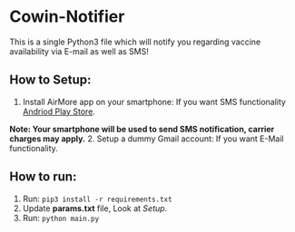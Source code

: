 # Cowin-Notifier
This is a single Python3 file which will notify you regarding vaccine availability via E-mail as well as SMS!

## How to Setup:
1. Install AirMore app on your smartphone: If you want SMS functionality [Andriod Play Store](https://play.google.com/store/apps/details?id=com.airmore).

**Note: Your smartphone will be used to send SMS notification, carrier charges may apply.**
2. Setup a dummy Gmail account: If you want E-Mail functionality.

## How to run:
1. Run: `pip3 install -r requirements.txt`
2. Update **params.txt** file, Look at *Setup*.
3. Run: `python main.py`